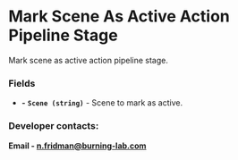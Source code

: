 # Mark Scene As Active Action Pipeline Stage

Mark scene as active action pipeline stage.

### Fields

- **-** **`Scene (string)`** - Scene to mark as active.

### Developer contacts:

**Email - [n.fridman@burning-lab.com](mailto://n.fridman@burning-lab.com)**